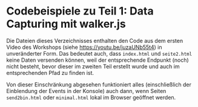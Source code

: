 # Codebeispiele zu Teil 1: Data Capturing mit walker.js

Die Dateien dieses Verzeichnisses enthalten den Code aus dem ersten Video des Workshops (siehe https://youtu.be/juzaUNb55t4) in unveränderter Form. Das bedeutet auch, dass `index.html` und `seite2.html` keine Daten versenden können, weil der entsprechende Endpunkt (noch) nicht besteht, bevor dieser im zweiten Teil erstellt wurde und auch im entsprechenden Pfad zu finden ist. 

Von dieser Einschränkung abgesehen funktioniert alles (einschließlich der Einblendung der Events in der Konsole) auch dann, wenn Seiten `send2bin.html` oder `minimal.html` lokal im Browser geöffnet werden. 

